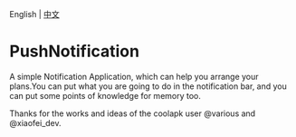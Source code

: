 English | [中文](/README-cn.md)
# PushNotification

A simple Notification Application, which can help you arrange your plans.You can put what you are going to do in the notification bar, and you can put some points of knowledge for memory too.

Thanks for the works and ideas of the coolapk user @various and @xiaofei_dev.
